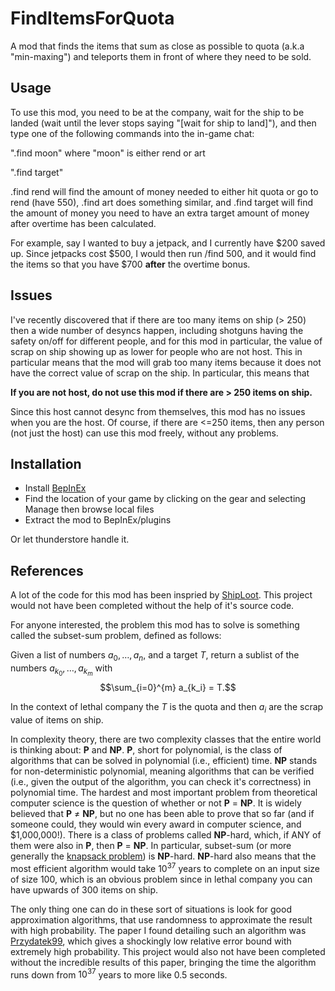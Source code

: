 # FindItemsForQuota
A mod that finds the items that sum as close as possible to quota (a.k.a "min-maxing") and teleports them in front of where they need to be sold.

## Usage
To use this mod, you need to be at the company, wait for the ship to be landed (wait until the lever stops saying "[wait for ship to land]"), and then type one of the following commands into the in-game chat:

".find moon" where "moon" is either rend or art

".find target"

.find rend will find the amount of money needed to either hit quota or go to rend (have 550), .find art does something similar, and .find target will find the amount of money you need to have an extra target amount of money after overtime has been calculated. 

For example, say I wanted to buy a jetpack, and I currently have $200 saved up. Since jetpacks cost $500, I would then run /find 500, and it would find the items so that you have $700 **after** the overtime bonus.

## Issues

I've recently discovered that if there are too many items on ship (> 250) then a wide number of desyncs happen, including shotguns having the safety on/off for different people, and for this mod in particular, the value of scrap on ship showing up as lower for people who are not host. This in particular means that the mod will grab too many items because it does not have the correct value of scrap on the ship. In particular, this means that

**If you are not host, do not use this mod if there are > 250 items on ship.**

Since this host cannot desync from themselves, this mod has no issues when you are the host. Of course, if there are <=250 items, then any person (not just the host) can use this mod freely, without any problems. 

## Installation
- Install [BepInEx](https://thunderstore.io/c/lethal-company/p/BepInEx/BepInExPack/)
- Find the location of your game by clicking on the gear and selecting Manage then browse local files
- Extract the mod to BepInEx/plugins

Or let thunderstore handle it.

## References
A lot of the code for this mod has been inspried by [ShipLoot](https://thunderstore.io/c/lethal-company/p/tinyhoot/ShipLoot/). This project would not have been completed without the help of it's source code.

For anyone interested, the problem this mod has to solve is something called the subset-sum problem, defined as follows:

Given a list of numbers $a_0, \ldots, a_n$, and a target $T$, return a sublist of the numbers $a_{k_0}, \ldots, a_{k_m}$ with 
$$\sum_{i=0}^{m} a_{k_i} = T.$$

In the context of lethal company the $T$ is the quota and then $a_i$ are the scrap value of items on ship. 

In complexity theory, there are two complexity classes that the entire world is thinking about: **P** and **NP**. **P**, short for polynomial, is the class of algorithms that can be solved in polynomial (i.e., efficient) time. **NP** stands for non-deterministic polynomial, meaning algorithms that can be verified (i.e., given the output of the algorithm, you can check it's correctness) in polynomial time. The hardest and most important problem from theoretical computer science is the question of whether or not **P** = **NP**. It is widely believed that **P** $\neq$ **NP**, but no one has been able to prove that so far (and if someone could, they would win every award in computer science, and $1,000,000!). There is a class of problems called **NP**-hard, which, if ANY of them were also in **P**, then **P** = **NP**. In particular, subset-sum (or more generally the [knapsack problem](https://en.wikipedia.org/wiki/Knapsack_problem)) is **NP**-hard. **NP**-hard also means that the most efficient algorithm would take $10^{37}$ years to complete on an input size of size 100, which is an obvious problem since in lethal company you can have upwards of 300 items on ship.

The only thing one can do in these sort of situations is look for good approximation algorithms, that use randomness to approximate the result with high probability. The paper I found detailing such an algorithm was [Przydatek99](https://web.stevens.edu/algebraic/Files/SubsetSum/przydatek99fast.pdf), which gives a shockingly low relative error bound with extremely high probability. This project would also not have been completed without the incredible results of this paper, bringing the time the algorithm runs down from $10^{37}$ years to more like $0.5$ seconds.